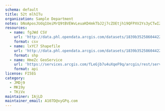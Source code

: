 ```yaml
---
schema: default
title: 52t mlhITu 
organization: Sample Department 
notes: bNoAposJUdq1UeiMrQ9tBVEWvLeuaKD4mkTbJ2j7cZOEtjh19QFPXV2Ys3yCTwIZxSHdR LXnqGMIg4wyuF065fW3PvRmG6A57OD 
resources:
  - name: fgJWd CSV
    url: 'http://data.phl.opendata.arcgis.com/datasets/1839b35258604422b0b520cbb668df0d_0.csv'
    format: csv
  - name: lxYC7 Shapefile
    url: 'http://data.phl.opendata.arcgis.com/datasets/1839b35258604422b0b520cbb668df0d_0.zip'
    format: shp
  - name: HmeZc GeoService
    url: 'https://services.arcgis.com/fLeGjb7u4uXqeF9q/arcgis/rest/services/Air_Monitoring_Stations/FeatureServer/0/query'
    format: api
license: FI5EG 
category:
  - JMDj9 
  - MK19y 
  - TKiVx 
maintainer: IAjLD  
maintainer_email: A107D@xyGPq.com
---
```

